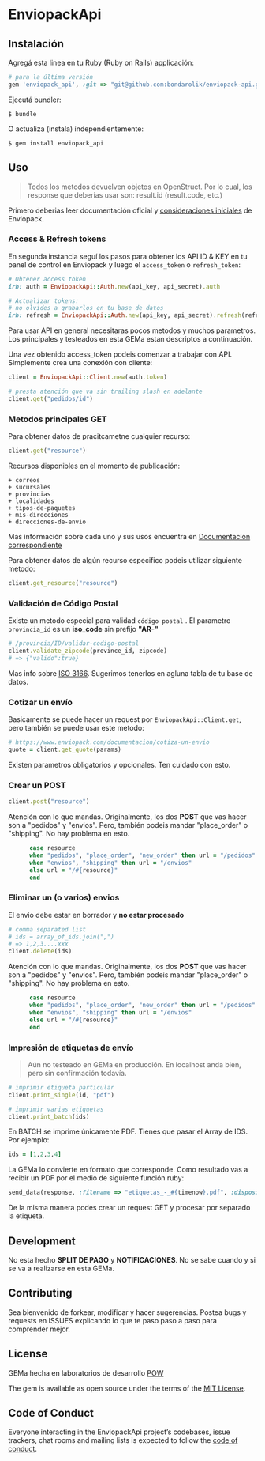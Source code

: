 # EnviopackApi

## Instalación

Agregá esta linea en tu Ruby (Ruby on Rails) applicación:

```ruby
# para la última versión
gem 'enviopack_api', :git => "git@github.com:bondarolik/enviopack-api.git"
```

Ejecutá bundler:

    $ bundle

O actualiza (instala) independientemente:

    $ gem install enviopack_api

## Uso

> Todos los metodos devuelven objetos en OpenStruct. Por lo cual, los response que deberias usar son: result.id (result.code, etc.)

Primero deberias leer documentación oficial y [consideraciones iniciales](https://www.enviopack.com/documentacion/consideraciones-iniciales) de Enviopack.

### Access & Refresh tokens

En segunda instancia seguí los pasos para obtener los API ID & KEY en tu panel de control en Enviopack y luego el `access_token` o `refresh_token`:

```ruby
# Obtener access token
irb: auth = EnviopackApi::Auth.new(api_key, api_secret).auth

# Actualizar tokens:
# no olvides a grabarlos en tu base de datos
irb: refresh = EnviopackApi::Auth.new(api_key, api_secret).refresh(refresh_token)
```


Para usar API en general necesitaras pocos metodos y muchos parametros. Los principales y testeados en esta GEMa estan descriptos a continuación.

Una vez obtenido access_token podeis comenzar a trabajar con API. Simplemente crea una conexión con cliente:

```ruby
client = EnviopackApi::Client.new(auth.token)

# presta atención que va sin trailing slash en adelante
client.get("pedidos/id")
```


### Metodos principales GET

Para obtener datos de pracitcametne cualquier recurso:

```ruby
client.get("resource")
```

Recursos disponibles en el momento de publicación:

    + correos
    + sucursales
    + provincias
    + localidades
    + tipos-de-paquetes
    + mis-direcciones
    + direcciones-de-envio

Mas información sobre cada uno y sus usos encuentra en [Documentación correspondiente](https://www.enviopack.com/documentacion/correos)

Para obtener datos de algún recurso especifico podeis utilizar siguiente metodo:

```ruby
client.get_resource("resource")
```

### Validación de Código Postal

Existe un metodo especial para validad `código postal` . El parametro `provincia_id` es un **iso_code** sin prefijo **"AR-"**

```ruby
# /provincia/ID/validar-codigo-postal
client.validate_zipcode(province_id, zipcode)
# => {"valido":true}
```

Mas info sobre [ISO 3166](https://www.iso.org/obp/ui/#iso:code:3166:AR). Sugerimos tenerlos en agluna tabla de tu base de datos.

### Cotizar un envío

Basicamente se puede hacer un request por `EnviopackApi::Client.get`, pero también se puede usar este metodo:

```ruby
# https://www.enviopack.com/documentacion/cotiza-un-envio
quote = client.get_quote(params)
```

Existen parametros obligatorios y opcionales. Ten cuidado con esto.

### Crear un POST

```ruby
client.post("resource")
```

Atención con lo que mandas. Originalmente, los dos **POST** que vas hacer son a "pedidos" y "envios". Pero, también podeis mandar "place_order" o "shipping". No hay problema en esto.

```ruby
      case resource
      when "pedidos", "place_order", "new_order" then url = "/pedidos"
      when "envios", "shipping" then url = "/envios"
      else url = "/#{resource}"
      end
```

### Eliminar un (o varios) envios

El envio debe estar en borrador y **no estar procesado**

```ruby
# comma separated list
# ids = array_of_ids.join(",")
# => 1,2,3....xxx
client.delete(ids)
```

Atención con lo que mandas. Originalmente, los dos **POST** que vas hacer son a "pedidos" y "envios". Pero, también podeis mandar "place_order" o "shipping". No hay problema en esto.

```ruby
      case resource
      when "pedidos", "place_order", "new_order" then url = "/pedidos"
      when "envios", "shipping" then url = "/envios"
      else url = "/#{resource}"
      end
```



### Impresión de etiquetas de envío

> Aún no testeado en GEMa en producción. En localhost anda bien, pero sin confirmación todavía.


```ruby
# imprimir etiqueta particular
client.print_single(id, "pdf")

# imprimir varias etiquetas
client.print_batch(ids)
```

En BATCH se imprime únicamente PDF. Tienes que pasar el Array de IDS. Por ejemplo:

```ruby
ids = [1,2,3,4]
```

La GEMa lo convierte en formato que corresponde. Como resultado vas a recibir un PDF por el medio de siguiente función ruby:

```ruby
send_data(response, :filename => "etiquetas_-_#{timenow}.pdf", :disposition => "attachment", :type => "application/pdf")
```

De la misma manera podes crear un request GET y procesar por separado la etiqueta.



## Development

No esta hecho **SPLIT DE PAGO** y **NOTIFICACIONES**. No se sabe cuando y si se va a realizarse en esta GEMa.

## Contributing

Sea bienvenido de forkear, modificar y hacer sugerencias. Postea bugs y requests en ISSUES explicando lo que te paso paso a paso para comprender mejor.

## License

GEMa hecha en laboratorios de desarrollo [POW](http://pow.la/)

The gem is available as open source under the terms of the [MIT License](https://opensource.org/licenses/MIT).

## Code of Conduct

Everyone interacting in the EnviopackApi project’s codebases, issue trackers, chat rooms and mailing lists is expected to follow the [code of conduct](https://github.com/[USERNAME]/enviopack_api/blob/master/CODE_OF_CONDUCT.md).
